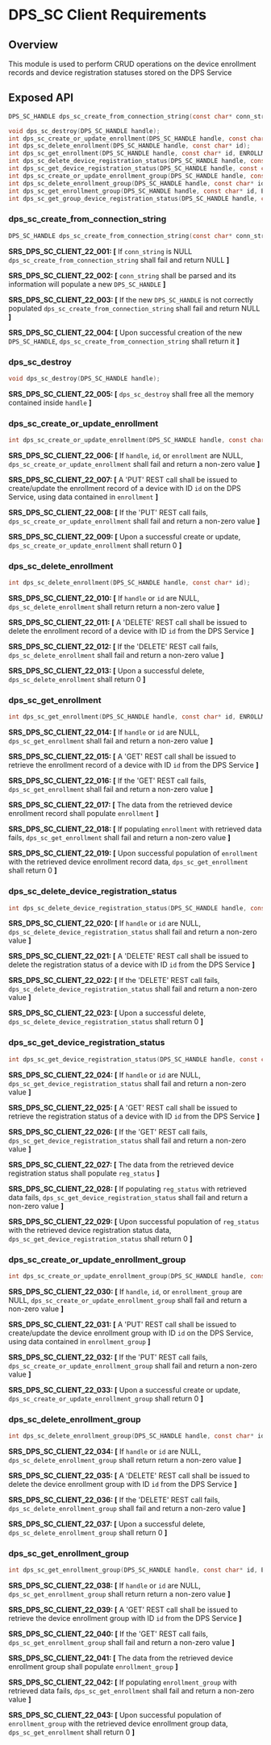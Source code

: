 # DPS_SC Client Requirements

## Overview

This module is used to perform CRUD operations on the device enrollment records and device registration statuses stored on the DPS Service

## Exposed API

```c
DPS_SC_HANDLE dps_sc_create_from_connection_string(const char* conn_string);

void dps_sc_destroy(DPS_SC_HANDLE handle);
int dps_sc_create_or_update_enrollment(DPS_SC_HANDLE handle, const char* id, const ENROLLMENT* enrollment);
int dps_sc_delete_enrollment(DPS_SC_HANDLE handle, const char* id);
int dps_sc_get_enrollment(DPS_SC_HANDLE handle, const char* id, ENROLLMENT* enrollment);
int dps_sc_delete_device_registration_status(DPS_SC_HANDLE handle, const char* id);
int dps_sc_get_device_registration_status(DPS_SC_HANDLE handle, const char* id, DEVICE_REGISTRATION_STATUS* reg_status);
int dps_sc_create_or_update_enrollment_group(DPS_SC_HANDLE handle, const char* id, const ENROLLMENT_GROUP* enrollment_group);
int dps_sc_delete_enrollment_group(DPS_SC_HANDLE handle, const char* id);
int dps_sc_get_enrollment_group(DPS_SC_HANDLE handle, const char* id, ENROLLMENT_GROUP* enrollment_group);
int dps_sc_get_group_device_registration_status(DPS_SC_HANDLE handle, const char* id);
```

### dps_sc_create_from_connection_string

```c
DPS_SC_HANDLE dps_sc_create_from_connection_string(const char* conn_string);
```

**SRS_DPS_SC_CLIENT_22_001: [** If `conn_string` is NULL `dps_sc_create_from_connection_string` shall fail and return NULL **]**

**SRS_DPS_SC_CLIENT_22_002: [** `conn_string` shall be parsed and its information will populate a new `DPS_SC_HANDLE` **]**

**SRS_DPS_SC_CLIENT_22_003: [** If the new `DPS_SC_HANDLE` is not correctly populated `dps_sc_create_from_connection_string` shall fail and return NULL **]**

**SRS_DPS_SC_CLIENT_22_004: [** Upon successful creation of the new `DPS_SC_HANDLE`, `dps_sc_create_from_connection_string` shall return it **]**


### dps_sc_destroy

```c
void dps_sc_destroy(DPS_SC_HANDLE handle);
```

**SRS_DPS_SC_CLIENT_22_005: [** `dps_sc_destroy` shall free all the memory contained inside `handle` **]**


### dps_sc_create_or_update_enrollment

```c
int dps_sc_create_or_update_enrollment(DPS_SC_HANDLE handle, const char* id, const ENROLLMENT* enrollment);
```

**SRS_DPS_SC_CLIENT_22_006: [** If `handle`, `id`, or `enrollment` are NULL, `dps_sc_create_or_update_enrollment` shall fail and return a non-zero value **]**

**SRS_DPS_SC_CLIENT_22_007: [** A 'PUT' REST call shall be issued to create/update the enrollment record of a device with ID `id` on the DPS Service, using data contained in `enrollment` **]**

**SRS_DPS_SC_CLIENT_22_008: [** If the 'PUT' REST call fails, `dps_sc_create_or_update_enrollment` shall fail and return a non-zero value **]**

**SRS_DPS_SC_CLIENT_22_009: [** Upon a successful create or update, `dps_sc_create_or_update_enrollment` shall return 0 **]**


### dps_sc_delete_enrollment

```c
int dps_sc_delete_enrollment(DPS_SC_HANDLE handle, const char* id);
```

**SRS_DPS_SC_CLIENT_22_010: [** If `handle` or `id` are NULL, `dps_sc_delete_enrollment` shall return return a non-zero value **]**

**SRS_DPS_SC_CLIENT_22_011: [** A 'DELETE' REST call shall be issued to delete the enrollment record of a device with ID `id` from the DPS Service **]**

**SRS_DPS_SC_CLIENT_22_012: [** If the 'DELETE' REST call fails, `dps_sc_delete_enrollment` shall fail and return a non-zero value **]**

**SRS_DPS_SC_CLIENT_22_013: [** Upon a successful delete, `dps_sc_delete_enrollment` shall return 0 **]**


### dps_sc_get_enrollment

```c
int dps_sc_get_enrollment(DPS_SC_HANDLE handle, const char* id, ENROLLMENT* enrollment);
```

**SRS_DPS_SC_CLIENT_22_014: [** If `handle` or `id` are NULL, `dps_sc_get_enrollment` shall fail and return a non-zero value **]**

**SRS_DPS_SC_CLIENT_22_015: [** A 'GET' REST call shall be issued to retrieve the enrollment record of a device with ID `id` from the DPS Service **]**

**SRS_DPS_SC_CLIENT_22_016: [** If the 'GET' REST call fails, `dps_sc_get_enrollment` shall fail and return a non-zero value **]**

**SRS_DPS_SC_CLIENT_22_017: [** The data from the retrieved device enrollment record shall populate `enrollment` **]**

**SRS_DPS_SC_CLIENT_22_018: [** If populating `enrollment` with retrieved data fails, `dps_sc_get_enrollment` shall fail and return a non-zero value **]**

**SRS_DPS_SC_CLIENT_22_019: [** Upon successful population of `enrollment` with the retrieved device enrollment record data, `dps_sc_get_enrollment` shall return 0 **]** 


### dps_sc_delete_device_registration_status

```c
int dps_sc_delete_device_registration_status(DPS_SC_HANDLE handle, const char* id);
```

**SRS_DPS_SC_CLIENT_22_020: [** If `handle` or `id` are NULL, `dps_sc_delete_device_registration_status` shall fail and return a non-zero value **]**

**SRS_DPS_SC_CLIENT_22_021: [** A 'DELETE' REST call shall be issued to delete the registration status of a device with ID `id` from the DPS Service **]**

**SRS_DPS_SC_CLIENT_22_022: [** If the 'DELETE' REST call fails, `dps_sc_delete_device_registration_status` shall fail and return a non-zero value **]**

**SRS_DPS_SC_CLIENT_22_023: [** Upon a successful delete, `dps_sc_delete_device_registration_status` shall return 0 **]**


### dps_sc_get_device_registration_status

```c
int dps_sc_get_device_registration_status(DPS_SC_HANDLE handle, const char* id, DEVICE_REGISTRATION_STATUS* reg_status);
```

**SRS_DPS_SC_CLIENT_22_024: [** If `handle` or `id` are NULL, `dps_sc_get_device_registration_status` shall fail and return a non-zero value **]**

**SRS_DPS_SC_CLIENT_22_025: [** A 'GET' REST call shall be issued to retrieve the registration status of a device with ID `id` from the DPS Service **]**

**SRS_DPS_SC_CLIENT_22_026: [** If the 'GET' REST call fails, `dps_sc_get_device_registration_status` shall fail and return a non-zero value **]**

**SRS_DPS_SC_CLIENT_22_027: [** The data from the retrieved device registration status shall populate `reg_status` **]**

**SRS_DPS_SC_CLIENT_22_028: [** If populating `reg_status` with retrieved data fails, `dps_sc_get_device_registration_status` shall fail and return a non-zero value **]**

**SRS_DPS_SC_CLIENT_22_029: [** Upon successful population of `reg_status` with the retrieved device registration status data, `dps_sc_get_device_registration_status` shall return 0 **]**


### dps_sc_create_or_update_enrollment_group

```c
int dps_sc_create_or_update_enrollment_group(DPS_SC_HANDLE handle, const char* id, const ENROLLMENT_GROUP* enrollment_group);
```

**SRS_DPS_SC_CLIENT_22_030: [** If `handle`, `id`, or `enrollment_group` are NULL, `dps_sc_create_or_update_enrollment_group` shall fail and return a non-zero value **]**

**SRS_DPS_SC_CLIENT_22_031: [** A 'PUT' REST call shall be issued to create/update the device enrollment group with ID `id` on the DPS Service, using data contained in `enrollment_group` **]**

**SRS_DPS_SC_CLIENT_22_032: [** If the 'PUT' REST call fails, `dps_sc_create_or_update_enrollment_group` shall fail and return a non-zero value **]**

**SRS_DPS_SC_CLIENT_22_033: [** Upon a successful create or update, `dps_sc_create_or_update_enrollment_group` shall return 0 **]**


### dps_sc_delete_enrollment_group

```c
int dps_sc_delete_enrollment_group(DPS_SC_HANDLE handle, const char* id);
```

**SRS_DPS_SC_CLIENT_22_034: [** If `handle` or `id` are NULL, `dps_sc_delete_enrollment_group` shall return return a non-zero value **]**

**SRS_DPS_SC_CLIENT_22_035: [** A 'DELETE' REST call shall be issued to delete the device enrollment group with ID `id` from the DPS Service **]**

**SRS_DPS_SC_CLIENT_22_036: [** If the 'DELETE' REST call fails, `dps_sc_delete_enrollment_group` shall fail and return a non-zero value **]**

**SRS_DPS_SC_CLIENT_22_037: [** Upon a successful delete, `dps_sc_delete_enrollment_group` shall return 0 **]**


### dps_sc_get_enrollment_group

```c
int dps_sc_get_enrollment_group(DPS_SC_HANDLE handle, const char* id, ENROLLMENT_GROUP* enrollment_group);
```

**SRS_DPS_SC_CLIENT_22_038: [** If `handle` or `id` are NULL, `dps_sc_get_enrollment_group` shall return return a non-zero value **]**

**SRS_DPS_SC_CLIENT_22_039: [** A 'GET' REST call shall be issued to retrieve the device enrollment group with ID `id` from the DPS Service **]**

**SRS_DPS_SC_CLIENT_22_040: [** If the 'GET' REST call fails, `dps_sc_get_enrollment_group` shall fail and return a non-zero value **]**

**SRS_DPS_SC_CLIENT_22_041: [** The data from the retrieved device enrollment group shall populate `enrollment_group` **]**

**SRS_DPS_SC_CLIENT_22_042: [** If populating `enrollment_group` with retrieved data fails, `dps_sc_get_enrollment` shall fail and return a non-zero value **]**

**SRS_DPS_SC_CLIENT_22_043: [** Upon successful population of `enrollment_group` with the retrieved device enrollment group data, `dps_sc_get_enrollment` shall return 0 **]** 